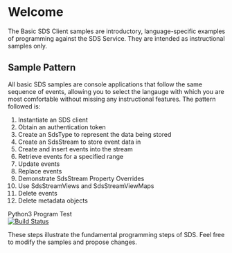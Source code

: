 Welcome
========

The Basic SDS Client samples are introductory, language-specific examples of programming against the SDS Service. They are intended as instructional samples only.

Sample Pattern
--------------

All basic SDS samples are console applications that follow the same sequence of events, allowing you to select the langauge with which you are most comfortable without missing any instructional features. The pattern followed is:

1.  Instantiate an SDS client
2.  Obtain an authentication token
3.  Create an SdsType to represent the data being stored
4.  Create an SdsStream to store event data in
5.  Create and insert events into the stream
6.  Retrieve events for a specified range
7.  Update events
8.  Replace events
9.  Demonstrate SdsStream Property Overrides
10. Use SdsStreamViews and SdsStreamViewMaps
11. Delete events
12. Delete metadata objects

Python3 Program Test  
[![Build Status](https://osisoft.visualstudio.com/Engineering%20Incubation/_apis/build/status/Engineering%20Incubation-CI?branchName=master)](https://osisoft.visualstudio.com/Engineering%20Incubation/_build/latest?definitionId=4334&branchName=master)

These steps illustrate the fundamental programming steps of SDS.  Feel free to modify the samples and propose changes.
